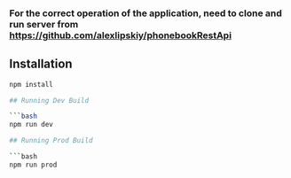 ### For the correct operation of the application, need to clone and run server from https://github.com/alexlipskiy/phonebookRestApi

## Installation

```bash
npm install

## Running Dev Build

```bash
npm run dev

## Running Prod Build

```bash
npm run prod

